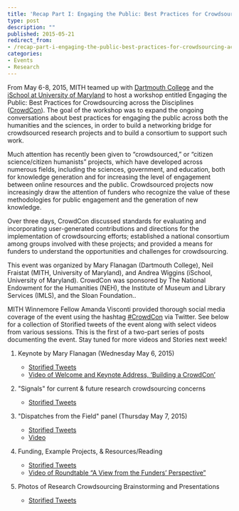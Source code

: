 ```yaml
---
title: 'Recap Part I: Engaging the Public: Best Practices for Crowdsourcing across the Disciplines Workshop (CrowdCon)'
type: post
description: ""
published: 2015-05-21
redirect_from: 
- /recap-part-i-engaging-the-public-best-practices-for-crowdsourcing-across-the-disciplines-workshop-crowdcon/
categories:
- Events
- Research
---
```

From May 6-8, 2015, MITH teamed up with [Dartmouth College](http://film-media.dartmouth.edu/) and the [iSchool at University of Maryland](http://ischool.umd.edu/) to host a workshop entitled Engaging the Public: Best Practices for Crowdsourcing across the Disciplines ([CrowdCon](http://www.crowdconsortium.org/)). The goal of the workshop was to expand the ongoing conversations about best practices for engaging the public across both the humanities and the sciences, in order to build a networking bridge for crowdsourced research projects and to build a consortium to support such work.

Much attention has recently been given to ​“crowdsourced,” or “citizen science/citizen humanists” projects, which have developed across numerous fields, including the sciences, government, and education, both for knowledge generation and for increasing the level of engagement between online resources and the public. Crowdsourced projects now increasingly draw the attention of funders who recognize the value of these methodologies for public engagement and the generation of new knowledge.

Over three days, CrowdCon discussed standards for evaluating and incorporating user-generated contributions and directions for the implementation of crowdsourcing efforts; established a national consortium among groups involved with these projects; and provided a means for funders to understand the opportunities and challenges for crowdsourcing.

This event was organized by Mary Flanagan (Dartmouth College), Neil Fraistat (MITH, University of Maryland), and Andrea Wiggins (iSchool, University of Maryland). CrowdCon was sponsored by The National Endowment for the Humanities (NEH), the Institute of Museum and Library Services (IMLS), and the Sloan Foundation..

MITH Winnemore Fellow Amanda Visconti provided thorough social media coverage of the event using the hashtag [#CrowdCon](https://twitter.com/#!/search?q=%23CrowdCon) via Twitter. See below for a collection of Storified tweets of the event along with select videos from various sessions. This is the first of a two-part series of posts documenting the event. Stay tuned for more videos and Stories next week!

1. Keynote by Mary Flanagan (Wednesday May 6, 2015)

   - [Storified Tweets](https://storify.com/literature_geek/crowdcon-keynote-by-mary-flanagan)
   - [Video of Welcome and Keynote Address, ‘Building a CrowdCon’](https://vimeo.com/groups/312209/videos/127952177)

2. "Signals" for current & future research crowdsourcing concerns

   - [Storified Tweets](https://storify.com/literature_geek/crowdcon-signals-for-current-future-research-crowd)

3. "Dispatches from the Field" panel (Thursday May 7, 2015)

   - [Storified Tweets](https://storify.com/literature_geek/crowdcon-5554cfda44e520a76958ae28)
   - [Video](https://vimeo.com/groups/312209/videos/127952178)

4. Funding, Example Projects, & Resources/Reading

   - [Storified Tweets](https://storify.com/literature_geek/crowdcon-funding-resources)
   - [Video of Roundtable “A View from the Funders’ Perspective”](https://vimeo.com/groups/312209/videos/127952179)

5. Photos of Research Crowdsourcing Brainstorming and Presentations

   - [Storified Tweets](https://storify.com/literature_geek/crowdcon-crowdsourcing)
